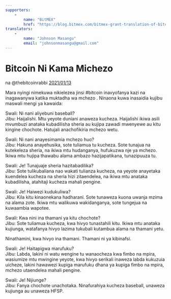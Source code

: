 ```yaml
---
supporters: 
    - 
        name: "BitMEX"
        href: "https://blog.bitmex.com/bitmex-grant-translation-of-bitcoin-content-into-african-languages/"
translators: 
    - 
        name: "Johnson Masangu"
        email: "johnsonmasangu@gmail.com"
---
```

# Bitcoin Ni Kama Michezo

na @thebitcoinrabbi [2021/01/13](https://twitter.com/thebitcoinrabbi/status/1349445548500262916)

<LanguageDropdown/>

Mara nyingi nimekuwa nikielezea jinsi #bitcoin inavyofanya kazi na inagawanywa katika muktadha wa mchezo . Ninaona kuwa inasaidia kujibu maswali mengi ya kawaida:

Swali: Ni nani aliyebuni baseball?  
Jibu: Haijalishi. Mtu yeyote duniani anaweza kucheza. Haijalishi ikiwa asili mvumbuzi anataka kubadilisha sheria au kujipa zawadi mwenyewe au kitu kingine chochote. Hatujali anachofikiria mchezo wetu.

Swali: Ni nani anayesimamia mchezo huo?  
Jibu: Hakuna anayehusika, sote tuliamua tu kucheza. Sote tunajua na kutekeleza sheria, na ikiwa mtu hudanganya, hufukuzwa nje ya mchezo. Ikiwa mtu hujipa thawabu alama ambazo hazijapatikana, tunazipuuza tu.

Swali: Je! Tunajuaje sheria hazitabadilika?  
Jibu: Sote tulikubaliana nao wakati tulianza kucheza, na yeyote anayetaka kuendelea kucheza na sheria hizi zitaendelea, na ikiwa mtu anataka kubadilisha, atahitaji kucheza mahali pengine.

Swali:  Je! Haiwezi kudukuliwa?  
Jibu: Kila kitu kinaonekana hadharani. Sote tunaweza kuona uwanja mzima na alama zote. Ikiwa mtu walikuwa wakidanganya, sote tungejua na kuwaambia wapotee.

Swali: Kwa nini ina thamani ya kitu chochote?  
Jibu: Sote tuliamua kucheza, kwa hivyo tunastahili kitu. Ikiwa mtu anataka kujiunga, watafanya hivyo lazima tukubali kutambua alama na thamani yetu.

Ninathamini, kwa hivyo ina thamani. Thamani ni ya kibinafsi.

Swali: Je! Haitapigwa marufuku?  
Jibu: Labda, lakini ni watu wengine tu wanaocheza kwa fimbo na mpira, wasiumize mtu mwingine yeyote, kwa hivyo serikali inaweza labda kukuzuia uicheze, lakini hawawezi kupiga marufuku dhana ya kupiga fimbo na mpira, mchezo utaendelea mahali pengine.

Swali: Je! Nijiunge?  
Jibu: Fanya chochote unachotaka. Ninafurahiya kucheza baseball, unaweza kujiunga au unaweza HFSP.